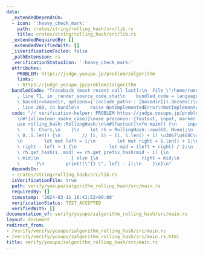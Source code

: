 ```yaml
---
data:
  _extendedDependsOn:
  - icon: ':heavy_check_mark:'
    path: crates/string/rolling_hash/src/lib.rs
    title: crates/string/rolling_hash/src/lib.rs
  _extendedRequiredBy: []
  _extendedVerifiedWith: []
  _isVerificationFailed: false
  _pathExtension: rs
  _verificationStatusIcon: ':heavy_check_mark:'
  attributes:
    PROBLEM: https://judge.yosupo.jp/problem/zalgorithm
    links:
    - https://judge.yosupo.jp/problem/zalgorithm
  bundledCode: "Traceback (most recent call last):\n  File \"/home/runner/.local/lib/python3.10/site-packages/onlinejudge_verify/documentation/build.py\"\
    , line 71, in _render_source_code_stat\n    bundled_code = language.bundle(stat.path,\
    \ basedir=basedir, options={'include_paths': [basedir]}).decode()\n  File \"/home/runner/.local/lib/python3.10/site-packages/onlinejudge_verify/languages/rust.py\"\
    , line 288, in bundle\n    raise NotImplementedError\nNotImplementedError\n"
  code: "// verification-helper: PROBLEM https://judge.yosupo.jp/problem/zalgorithm\n\
    \n#![allow(non_snake_case)]\nuse proconio::{fastout, input, marker::Chars};\n\
    use rolling_hash::RollingHash;\n\n#[fastout]\nfn main() {\n    input! {\n    \
    \    S: Chars,\n    }\n    let rh = RollingHash::new(&S, None);\n    for i in\
    \ 0..S.len() {\n        // [i, i) ~ [i, S.len() + 1) \u3067\u4E8C\u5206\u63A2\u7D22\
    \n        let mut left = i;\n        let mut right = S.len() + 1;\n        while\
    \ right - left > 1 {\n            let mid = (left + right) / 2;\n            if\
    \ rh.get_hash(i..mid) == rh.get_prefix_hash(mid - i) {\n                left =\
    \ mid;\n            } else {\n                right = mid;\n            }\n  \
    \      }\n        print!(\"{} \", left - i);\n    }\n}\n"
  dependsOn:
  - crates/string/rolling_hash/src/lib.rs
  isVerificationFile: true
  path: verify/yosupo/zalgorithm_rolling_hash/src/main.rs
  requiredBy: []
  timestamp: '2024-03-11 16:41:52+09:00'
  verificationStatus: TEST_ACCEPTED
  verifiedWith: []
documentation_of: verify/yosupo/zalgorithm_rolling_hash/src/main.rs
layout: document
redirect_from:
- /verify/verify/yosupo/zalgorithm_rolling_hash/src/main.rs
- /verify/verify/yosupo/zalgorithm_rolling_hash/src/main.rs.html
title: verify/yosupo/zalgorithm_rolling_hash/src/main.rs
---
```

